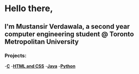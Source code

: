 # Hello there, 
## **I'm Mustansir Verdawala, a second year computer engineering student @ Toronto Metropolitan University**

### Projects:

-<b>[C](https://github.com/MustansirVerdawala/C)</b>
-<b>[HTML and CSS](https://github.com/MustansirVerdawala/FrontEnd)</b>
-<b>[Java](https://github.com/MustansirVerdawala/Java)</b>
-<b>[Python](https://github.com/MustansirVerdawala/Python)</b>
